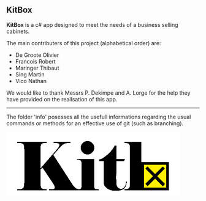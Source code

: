 ## KitBox

**KitBox** is a c# app designed to meet the needs of a business selling cabinets.

The main contributers of this project (alphabetical order) are: 

* De Groote Olivier
* Francois Robert
* Maringer Thibaut
* Sing Martin
* Vico Nathan

We would like to thank Messrs P. Dekimpe and A. Lorge for the help they have provided on the realisation of this app.

---------------------------------------------------------------------------------------
The folder 'info' posesses all the usefull informations regarding the usual commands or methods for an effective use of git (such as branching).


![alt text][logo]

[logo]: https://github.com/titimar16/KitBox/blob/master/image/3.1.png "KitBox"
